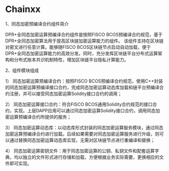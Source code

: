 # Chainxx

1、同态加密预编译合约组件简介

DPR+全同态加密运算预编译合约组件是按照FISCO BCOS预编译合约规范，基于DPR+全同态加密算法用于提高区块链加密运算能力的组件。
该组件支持在区块链对密文进行任意计算。能够随FISCO BCOS区块链节点启动自动加载，便于DPR+全同态加密运算能力的高效分发。同时，充分发挥区块链平台分布式运算架构和分布式账本共识机制特性，增加区块链平台隐私计算能力。

2、组件模块组成

1）	同态加密运算预编译合约：按照FISCO BCOS预编译合约规范，使用C++封装的同态加密运算预编译接口合约，完成同态加密运算动态库加载和链平台预编译合约注册，并可以接受同态加密运算Solidity接口合约的调用；

2）	同态加密运算接口合约：符合FISCO BCOS通用Solidity合约规范的接口合约，实现。上层DAPP应用可以通过同态加密运算Solidity接口合约，调用同态加密运算预编译合约所提供的服务；

3）	同态加密运算动态库：以动态库形式封装的同态加密运算服务模块，通过同态加密运算预编译合约进行加载。后续如果需要对同态加密运算服务进行升级，则可以通过替换同态加密运算动态库实现，无需对区块链节点进行重编译和替换；

4）	同态加密运算密钥文件：用于同态加密运算的公钥、私钥文件和配套运算字典，均以独立的文件形式进行存储和加载，方便根据业务实际需要，更换相应的文件即可实现。
